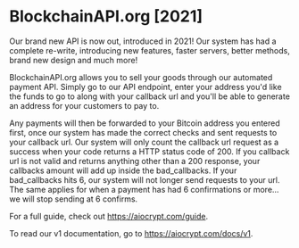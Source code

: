 # BlockchainAPI.org [2021]
Our brand new API is now out, introduced in 2021!
Our system has had a complete re-write, introducing new features, faster servers, better methods, brand new design and much more!

BlockchainAPI.org allows you to sell your goods through our automated payment API.
Simply go to our API endpoint, enter your address you'd like the funds to go to along with your callback url and you'll be able to generate an address for your customers to pay to.

Any payments will then be forwarded to your Bitcoin address you entered first, once our system has made the correct checks and sent requests to your callback url.
Our system will only count the callback url request as a success when your code returns a HTTP status code of 200.
If you callback url is not valid and returns anything other than a 200 response, your callbacks amount will add up inside the bad_callbacks.
If your bad_callbacks hits 6, our system will not longer send requests to your url.
The same applies for when a payment has had 6 confirmations or more... we will stop sending at 6 confirms.

For a full guide, check out https://aiocrypt.com/guide.

To read our v1 documentation, go to https://aiocrypt.com/docs/v1.

